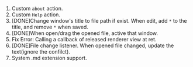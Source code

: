 1. Custom `about` action.
2. Custom `Help` action.
3. [DONE]Change window's title to file path if exist. When edit, add `*` to the title, and remove `*` when saved.
4. [DONE]When open/drag the opened file, active that window.
5. Fix Error: Calling a callback of released renderer view at ret.
6. [DONE]File change listener. When opened file changed, update the text(ignore the confilct).
7. System .md extension support.
